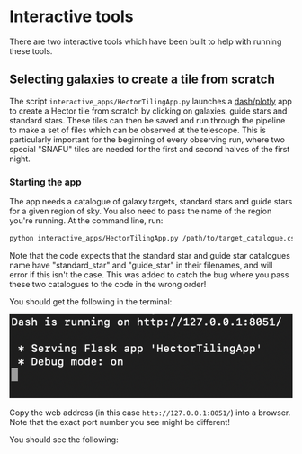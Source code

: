 # Interactive tools

There are two interactive tools which have been built to help with running these tools. 

## Selecting galaxies to create a tile from scratch

The script `interactive_apps/HectorTilingApp.py` launches a [dash/plotly](https://dash.plotly.com/) app to create a Hector tile from scratch by clicking on galaxies, guide stars and standard stars. These tiles can then be saved and run through the pipeline to make a set of files which can be observed at the telescope. This is particularly important for the beginning of every observing run, where two special "SNAFU" tiles are needed for the first and second halves of the first night.

### Starting the app

The app needs a catalogue of galaxy targets, standard stars and guide stars for a given region of sky. You also need to pass the name of the region you're running. At the command line, run:

```bash
python interactive_apps/HectorTilingApp.py /path/to/target_catalogue.csv /path/to/standard_star_catalogue.csv /path/to/guide_star_catalogue.csv field_name
```

Note that the code expects that the standard star and guide star catalogues name have "standard_star" and "guide_star" in their filenames, and will error if this isn't the case. This was added to catch the bug where you pass these two catalogues to the code in the wrong order!

You should get the following in the terminal:

![Terminal output from running HectorTilingApp.py](img/tile_app_terminal.png)

Copy the web address (in this case `http://127.0.0.1:8051/`) into a browser. Note that the exact port number you see might be different!

You should see the following:

